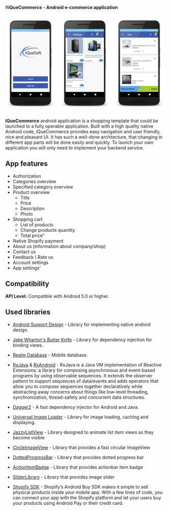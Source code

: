 #**iQueCommerce - Android e-commerce application**

![iQueCommerce](/iQueCommerce.png)

 **iQueCommerce** android application is a shopping template that could be launched to a fully operable application.
 Built with a high quality native Android code, iQueCommerce provides easy navigation and user friendly, nice and pleasant UI. 
 It has such a well-done architecture, that changing in different app parts will be done easily and quickly. To launch your own 
 application you will only need to implement your backend service.

##  App features
  * Authorization
  * Categories overview
  * Specified category overview
  * Product overview
      - Title
      - Price
      - Description
      - Photo
  * Shopping cart
      - List of products
      - Change products quantity
      - Total price"
  * Native Shopify payment
  * About us (information about company/shop)
  * Contact us
  * Feedback \ Rate us
  * Account settings
  * App settings'   

## Compatibility
**API Level:** Compatible with Android 5.0 or higher.

## Used libraries   
   * [Android Support Design](https://developer.android.com/topic/libraries/support-library/index.html) - Library for implementing native android design.

   * [Jake Wharton's Butter Knife](http://jakewharton.github.io/butterknife/) - Library for dependency injection for binding views.
   
   * [Realm Database](https://realm.io/) - Mobile database.
 
   * [RxJava](https://github.com/ReactiveX/RxJava) & [RxAndroid](https://github.com/ReactiveX/RxAndroid) - RxJava is a Java VM implementation of Reactive Extensions: a library for composing asynchronous and event-based programs by using observable sequences. It extends the observer pattern to support sequences of data/events and adds operators that allow you to compose sequences together declaratively while abstracting away concerns about things like low-level threading, synchronization, thread-safety and concurrent data structures.
   
   * [Dagger2](https://github.com/google/dagger) - A fast dependency injector for Android and Java.
   
   * [Universal Image Loader](https://github.com/nostra13/Android-Universal-Image-Loader) - Library for image loading, caching and displaying.
   
   * [JazzyListView](https://github.com/twotoasters/JazzyListView) - Library designed to animate list item views as they become visible
         
   * [CircleImageView](https://github.com/hdodenhof/CircleImageView) - Library that provides a fast circular ImageView 
   
   * [DottedProgressBar](https://github.com/igortrncic/dotted-progress-bar) - Library that provides dotted progress bar
   
   * [ActionItemBadge](https://github.com/mikepenz/Android-ActionItemBadge) - Library that provides actionbar item badge
   
   * [SliderLibrary](https://github.com/daimajia/AndroidImageSlider) - Library that provides image slider
   
   * [Shopify SDK](https://help.shopify.com/api/sdks/custom-storefront/mobile-buy-sdk) - Shopify’s Android Buy SDK makes it simple to sell physical products inside your mobile app. With a few lines of code, you can connect your app with the Shopify platform and let your users buy your products using Android Pay or their credit card. 
